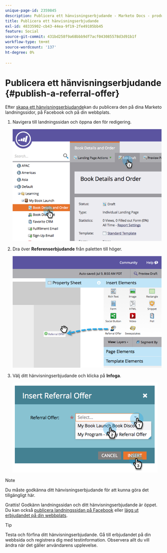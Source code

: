 ```yaml
---
unique-page-id: 2359845
description: Publicera ett hänvisningserbjudande - Marketo Docs - produktdokumentation
title: Publicera ett hänvisningserbjudande
exl-id: 48335902-cb43-44ea-9f19-2fe49105bb45
feature: Social
source-git-commit: 431bd258f9a68bbb9df7acf043085578d3d91b1f
workflow-type: tm+mt
source-wordcount: '137'
ht-degree: 0%

---
```


# Publicera ett hänvisningserbjudande {#publish-a-referral-offer}

Efter [skapa ett hänvisningserbjudande](/help/marketo/product-docs/demand-generation/social/referral-offers/create-a-referral-offer.md)kan du publicera den på dina Marketo landningssidor, på Facebook och på din webbplats.

1. Navigera till landningssidan och öppna den för redigering.

   ![](assets/image2014-9-19-11-3a15-3a30.png)

1. Dra över **Referenserbjudande** från paletten till höger.

   ![](assets/image2014-9-19-11-3a15-3a42.png)

1. Välj ditt hänvisningserbjudande och klicka på **Infoga**.

   ![](assets/image2014-9-19-11-3a15-3a52.png)

>[!NOTE]
>
>Du måste godkänna ditt hänvisningserbjudande för att kunna göra det tillgängligt här.

Grattis! Godkänn landningssidan och ditt hänvisningserbjudande är öppet. Du kan också [publicera landningssidan på Facebook](/help/marketo/product-docs/demand-generation/facebook/publish-landing-pages-to-facebook.md) eller [lägg ut erbjudandet på din webbplats](/help/marketo/product-docs/demand-generation/social/social-functions/deploy-social-on-your-website.md).

>[!TIP]
>
>Testa och förfina ditt hänvisningserbjudande. Gå till erbjudandet på din webbsida och registrera dig med testinformation. Observera allt du vill ändra när det gäller användarens upplevelse.
